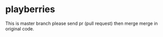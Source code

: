 # playberries
This is master branch please send pr (pull request) then merge merge in original code. 

